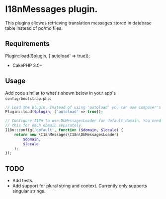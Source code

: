 # I18nMessages plugin.

This plugins allowes retrieving translation messages stored in database table
instead of po/mo files.

## Requirements
Plugin::load($plugin, ['autoload' => true]);
* CakePHP 3.0+

## Usage

Add code similar to what's shown below in your app's `config/bootstrap.php`:

```php
// Load the plugin. Instead of using 'autoload' you can use composer's autoloading too.
Plugin::load($plugin, ['autoload' => true]);

// Configure I18n to use DbMessagesLoader for default domain. You need to do
// this for each domain separately.
I18n::config('default', function ($domain, $locale) {
	return new \I18nMessages\I18n\DbMessagesLoader(
		$domain,
		$locale
	);
});
```

## TODO

* Add tests.
* Add support for plural string and context. Currently only supports singular
  strings.
